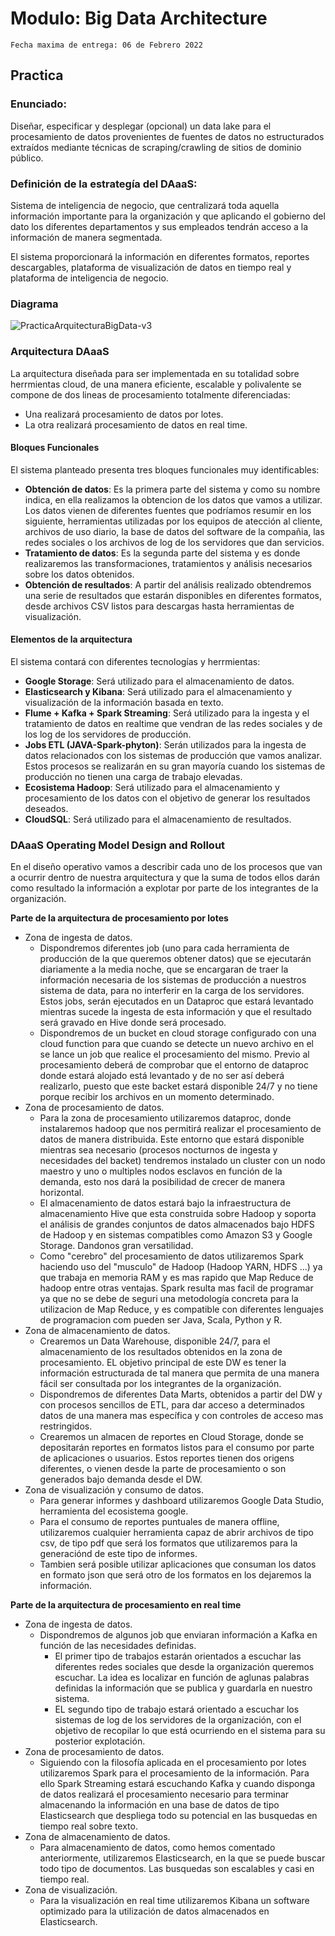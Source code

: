 # Modulo: Big Data Architecture
`Fecha maxima de entrega: 06 de Febrero 2022`

## Practica ##
### Enunciado: ###
Diseñar, especificar y desplegar (opcional) un data lake para el procesamiento de datos provenientes de fuentes de datos no estructurados extraídos mediante técnicas de scraping/crawling de sitios de dominio público.



### Definición de la estrategía del DAaaS: ###
Sistema de inteligencia de negocio, que centralizará toda aquella información importante para la organización y que aplicando el gobierno del dato los diferentes departamentos y sus empleados tendrán acceso a la información de manera segmentada.

El sistema proporcionará la información en diferentes formatos, reportes descargables, plataforma de visualización de datos en tiempo real y plataforma de inteligencia de negocio.



### Diagrama ###

![PracticaArquitecturaBigData-v3](https://user-images.githubusercontent.com/2152086/152693856-c725eb58-11a8-4909-b941-ca0ec1ba6a2c.jpg)




### Arquitectura DAaaS ###
La arquitectura diseñada para ser implementada en su totalidad sobre herrmientas cloud, de una manera eficiente, escalable y polivalente se compone de dos lineas de procesamiento totalmente diferenciadas:

* Una realizará procesamiento de datos por lotes.
* La otra realizará procesamiento de datos en real time.


#### Bloques Funcionales ####
El sistema planteado presenta tres bloques funcionales muy identificables:

* **Obtención de datos**: Es la primera parte del sistema y como su nombre indica, en ella realizamos la obtencion de los datos que vamos a utilizar. Los datos vienen de diferentes fuentes que podríamos resumir en los siguiente, herramientas utilizadas por los equipos de atección al cliente, archivos de uso diario, la base de datos del software de la compañia, las redes sociales o los archivos de log de los servidores que dan servicios.
* **Tratamiento de datos**: Es la segunda parte del sistema y es donde realizaremos las transformaciones, tratamientos y análisis necesarios sobre los datos obtenidos. 
* **Obtención de resultados**: A partir del análisis realizado obtendremos una serie de resultados que estarán disponibles en diferentes formatos, desde archivos CSV listos para descargas hasta herramientas de visualización.



#### Elementos de la arquitectura ####
El sistema contará con diferentes tecnologías y herrmientas:

* **Google Storage**: Será utilizado para el almacenamiento de datos.
* **Elasticsearch y Kibana**: Será utilizado para el almacenamiento y visualización de la información basada en texto. 
* **Flume + Kafka + Spark Streaming**: Será utilizado para la ingesta y el tratamiento de datos en realtime que vendran de las redes sociales y de los log de los servidores de producción.
* **Jobs ETL (JAVA-Spark-phyton)**: Serán utilizados para la ingesta de datos relacionados con los sistemas de producción que vamos analizar. Estos procesos se realizarán en su gran mayoría cuando los sistemas de producción no tienen una carga de trabajo elevadas.
* **Ecosistema Hadoop**: Será utilizado para el almacenamiento y procesamiento de los datos con el objetivo de generar los resultados deseados.
* **CloudSQL**: Será utilizado para el almacenamiento de resultados.



### DAaaS Operating Model Design and Rollout ###
En el diseño operativo vamos a describir cada uno de los procesos que van a ocurrir dentro de nuestra arquitectura y que la suma de todos ellos darán como resultado la información a explotar por parte de los integrantes de la organización.

**Parte de la arquitectura de procesamiento por lotes**

* Zona de ingesta de datos.
	* Dispondremos diferentes job (uno para cada herramienta de producción de la que queremos obtener datos) que se ejecutarán diariamente a la media noche, que se encargaran de traer la información necesaria de los sistemas de producción a nuestros sistema de data, para no interferir en la carga de los servidores. Estos jobs, serán ejecutados en un Dataproc que estará levantado mientras sucede la ingesta de esta información y que el resultado será gravado en Hive donde será procesado.
	* Dispondremos de un bucket en cloud storage configurado con una cloud function para que cuando se detecte un nuevo archivo en el se lance un job que realice el procesamiento del mismo. Previo al procesamiento deberá de comprobar que el entorno de dataproc donde estará alojado está levantado y de no ser así deberá realizarlo, puesto que este backet estará disponible 24/7 y no tiene porque recibir los archivos en un momento determinado.
* Zona de procesamiento de datos.
	* Para la zona de procesamiento utilizaremos dataproc, donde instalaremos hadoop que nos permitirá realizar el procesamiento de datos de manera distribuida. Este entorno que estará disponible mientras sea necesario (procesos nocturnos de ingesta y necesidades del backet) tendremos instalado un cluster con un nodo maestro y uno o multiples nodos esclavos en función de la demanda, esto nos dará la posibilidad de crecer de manera horizontal.
	* El almacenamiento de datos estará bajo la infraestructura de almacenamiento Hive que esta construida sobre Hadoop y soporta el análisis de grandes conjuntos de datos almacenados bajo HDFS de Hadoop y en sistemas compatibles como Amazon S3 y Google Storage. Dandonos gran versatilidad. 
	* Como "cerebro" del procesamiento de datos utilizaremos Spark haciendo uso del "musculo" de Hadoop (Hadoop YARN, HDFS ...) ya que trabaja en memoria RAM y es mas rapido que Map Reduce de hadoop entre otras ventajas. Spark resulta mas facil de programar ya que no se debe de seguri una metodología concreta para la utilizacion de Map Reduce, y es compatible con diferentes lenguajes de programacion com pueden ser Java, Scala, Python y R.
* Zona de almacenamiento de datos.
	* Crearemos un Data Warehouse, disponible 24/7, para el almacenamiento de los resultados obtenidos en la zona de procesamiento. EL objetivo principal de este DW es tener la información estructurada de tal manera que permita de una manera fácil ser consultada por los integrantes de la organización. 
	* Dispondremos de diferentes Data Marts, obtenidos a partir del DW y con procesos sencillos de ETL, para dar acceso a determinados datos de una manera mas específica y con controles de acceso mas restringidos.
	* Crearemos un almacen de reportes en Cloud Storage, donde se depositarán reportes en formatos listos para el consumo por parte de aplicaciones o usuarios. Estos reportes tienen dos origens diferentes, o vienen desde la parte de procesamiento o son generados bajo demanda desde el DW.
* Zona de visualización y consumo de datos.
	* Para generar informes y dashboard utilizaremos Google Data Studio, herramienta del ecosistema google.
	* Para el consumo de reportes puntuales de manera offline, utilizaremos cualquier herramienta capaz de abrir archivos de tipo csv, de tipo pdf que será los formatos que utilizaremos para la generaciónd de este tipo de informes.
	* Tambien será posible utilizar aplicaciones que consuman los datos en formato json que será otro de los formatos en los dejaremos la información.


**Parte de la arquitectura de procesamiento en real time**

* Zona de ingesta de datos.
	* 	Dispondremos de algunos job que enviaran información a Kafka en función de las necesidades definidas.
		*  El primer tipo de trabajos estarán orientados a escuchar las diferentes redes sociales que desde la organización queremos escuchar. La idea es localizar en función de aglunas palabras definidas la información que se publica y guardarla en nuestro sistema.
		*  EL segundo tipo de trabajo estará orientado a escuchar los sistemas de log de los servidores de la organización, con el objetivo de recopilar lo que está ocurriendo en el sistema para su posterior explotación.
* Zona de procesamiento de datos.
	* 	Siguiendo con la filosofía aplicada en el procesamiento por lotes utilizaremos Spark para el procesamiento de la información. Para ello Spark Streaming estará escuchando Kafka y cuando disponga de datos realizará el procesamiento necesario para terminar almacenando la información en una base de datos de tipo Elasticsearch que despliega todo su potencial en las busquedas en tiempo real sobre texto.
* Zona de almacenamiento de datos.
	* 	Para almacenamiento de datos, como hemos comentado anteriormente, utilizaremos Elasticsearch, en la que se puede buscar todo tipo de documentos. Las busquedas son escalables y casi en tiempo real. 
* Zona de visualización.
	* Para la visualización en real time utilizaremos Kibana un software optimizado para la utilización de datos almacenados en Elasticsearch.

